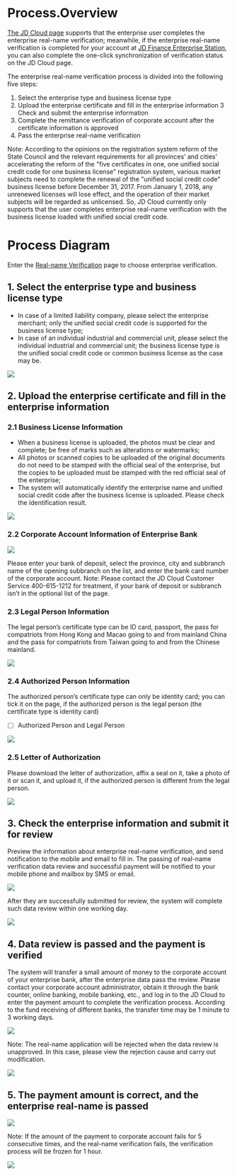 # Process.Overview
[The JD Cloud page](https://realname.jdcloud.com/account/verify) supports that the enterprise user completes the enterprise real-name verification; meanwhile, if the enterprise real-name verification is completed for your account at [JD Finance Enterprise Station](https://biz.jd.com), you can also complete the one-click synchronization of verification status on the JD Cloud page.

The enterprise real-name verification process is divided into the following five steps:

 1. Select the enterprise type and business license type
 2. Upload the enterprise certificate and fill in the enterprise information
 3 Check and submit the enterprise information
 4. Complete the remittance verification of corporate account after the certificate information is approved
 5. Pass the enterprise real-name verification

Note: According to the opinions on the registration system reform of the State Council and the relevant requirements for all provinces’ and cities’ accelerating the reform of the "five certificates in one, one unified social credit code for one business license" registration system, various market subjects need to complete the renewal of the "unified social credit code" business license before December 31, 2017. From January 1, 2018, any unrenewed licenses will lose effect, and the operation of their market subjects will be regarded as unlicensed. So, JD Cloud currently only supports that the user completes enterprise real-name verification with the business license loaded with unified social credit code.


# Process Diagram
Enter the [Real-name Verification](https://realname.jdcloud.com/account/verify) page to choose enterprise verification.

 ## 1. Select the enterprise type and business license type

 - In case of a limited liability company, please select the enterprise merchant; only the unified social credit code is supported for the business license type;
 - In case of an individual industrial and commercial unit, please select the individual industrial and commercial unit; the business license type is the unified social credit code or common business license as the case may be.
 
![](../../../image/User/newrealname/1.%E9%80%89%E6%8B%A9%E8%AE%A4%E8%AF%81%E7%B1%BB%E5%9E%8B.png)

## 2. Upload the enterprise certificate and fill in the enterprise information
### 2.1 Business License Information
-  When a business license is uploaded, the photos must be clear and complete; be free of marks such as alterations or watermarks;
-  All photos or scanned copies to be uploaded of the original documents do not need to be stamped with the official seal of the enterprise, but the copies to be uploaded must be stamped with the red official seal of the enterprise;
- The system will automatically identify the enterprise name and unified social credit code after the business license is uploaded. Please check the identification result.

![](../../../image/User/newrealname/3.%E5%A1%AB%E5%86%99%E8%90%A5%E4%B8%9A%E6%89%A7%E7%85%A7%E4%BF%A1%E6%81%AF.png)

### 2.2 Corporate Account Information of Enterprise Bank

![](../../../image/User/newrealname/4.%E5%A1%AB%E5%86%99%E5%AF%B9%E5%85%AC%E8%B4%A6%E6%88%B7%E4%BF%A1%E6%81%AF.png)

Please enter your bank of deposit, select the province, city and subbranch name of the opening subbranch on the list, and enter the bank card number of the corporate account.
Note: Please contact the JD Cloud Customer Service 400-615-1212 for treatment, if your bank of deposit or subbranch isn’t in the optional list of the page.

### 2.3 Legal Person Information
The legal person’s certificate type can be ID card, passport, the pass for compatriots from Hong Kong and Macao going to and from mainland China and the pass for compatriots from Taiwan going to and from the Chinese mainland.

![](../../../image/User/newrealname/5.%E5%A1%AB%E5%86%99%E6%B3%95%E4%BA%BA%E4%BF%A1%E6%81%AF.png)

### 2.4 Authorized Person Information
The authorized person’s certificate type can only be identity card; you can tick it on the page, if the authorized person is the legal person (the certificate type is identity card) 
- [ ] Authorized Person and Legal Person

![](../../../image/User/newrealname/6.%E5%A1%AB%E5%86%99%E8%A2%AB%E6%8E%88%E6%9D%83%E4%BA%BA.png)

### 2.5 Letter of Authorization
Please download the letter of authorization, affix a seal on it, take a photo of it or scan it, and upload it, if the authorized person is different from the legal person.

![](../../../image/User/newrealname/7.%E6%8E%88%E6%9D%83%E5%A7%94%E6%89%98%E4%B9%A6.png)

## 3. Check the enterprise information and submit it for review
Preview the information about enterprise real-name verification, and send notification to the mobile and email to fill in. The passing of real-name verification data review and successful payment will be notified to your mobile phone and mailbox by SMS or email.

![](../../../image/User/newrealname/8.%E7%A1%AE%E8%AE%A4%E5%AE%A1%E6%A0%B8%E7%BB%93%E6%9E%9C.png)

After they are successfully submitted for review, the system will complete such data review within one working day.

![](../../../image/User/newrealname/9.%E5%AE%A1%E6%A0%B8%E4%B8%AD.png)

## 4. Data review is passed and the payment is verified

The system will transfer a small amount of money to the corporate account of your enterprise bank, after the enterprise data pass the review. Please contact your corporate account administrator, obtain it through the bank counter, online banking, mobile banking, etc., and log in to the JD Cloud to enter the payment amount to complete the verification process. According to the fund receiving of different banks, the transfer time may be 1 minute to 3 working days.

![](../../../image/User/newrealname/11%E5%9B%9E%E5%A1%AB%E6%89%93%E6%AC%BE.png)

Note: The real-name application will be rejected when the data review is unapproved. In this case, please view the rejection cause and carry out modification.

![](../../../image/User/newrealname/10%E9%A9%B3%E5%9B%9E.png)

## 5. The payment amount is correct, and the enterprise real-name is passed

![](../../../image/User/newrealname/14%E8%AE%A4%E8%AF%81%E9%80%9A%E8%BF%87.png)

Note: If the amount of the payment to corporate account fails for 5 consecutive times, and the real-name verification fails, the verification process will be frozen for 1 hour.

![](../../../image/User/newrealname/12%E5%86%BB%E7%BB%93.png)

